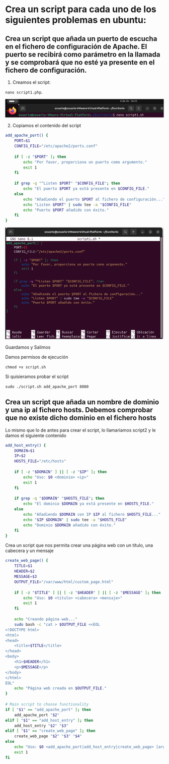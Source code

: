 # Crea un script para cada uno de los siguientes problemas en ubuntu:
 
## Crea un script que añada un puerto de escucha en el fichero de configuración de Apache. El puerto se recibirá como parámetro en la llamada y se comprobará que no esté ya presente en el fichero de configuración.

1. Creamos el script:

`nano script1.php`.

 ![Paso 1](script1.PNG)

2. Copiamos el contenido del script

```bash
add_apache_port() {
    PORT=$1
    CONFIG_FILE="/etc/apache2/ports.conf"

    if [ -z "$PORT" ]; then
        echo "Por favor, proporciona un puerto como argumento."
        exit 1
    fi

    if grep -q "^Listen $PORT" "$CONFIG_FILE"; then
        echo "El puerto $PORT ya está presente en $CONFIG_FILE."
    else
        echo "Añadiendo el puerto $PORT al fichero de configuración..."
        echo "Listen $PORT" | sudo tee -a "$CONFIG_FILE"
        echo "Puerto $PORT añadido con éxito."
    fi
}
```

 ![Paso 2](script2.PNG)

 Guardamos y Salimos

 Damos permisos de ejecución

 `chmod +x script.sh`

 Si quisieramos probar el script

 `sudo ./script.sh add_apache_port 8080`


## Crea un script que añada un nombre de dominio y una ip al fichero hosts. Debemos comprobar que no existe dicho dominio en el fichero hosts

Lo mismo que lo de antes para crear el script, lo llamariamos script2 y le damos el siguiente contenido

```bash
add_host_entry() {
    DOMAIN=$1
    IP=$2
    HOSTS_FILE="/etc/hosts"

    if [ -z "$DOMAIN" ] || [ -z "$IP" ]; then
        echo "Uso: $0 <dominio> <ip>"
        exit 1
    fi

    if grep -q "$DOMAIN" "$HOSTS_FILE"; then
        echo "El dominio $DOMAIN ya está presente en $HOSTS_FILE."
    else
        echo "Añadiendo $DOMAIN con IP $IP al fichero $HOSTS_FILE..."
        echo "$IP $DOMAIN" | sudo tee -a "$HOSTS_FILE"
        echo "Dominio $DOMAIN añadido con éxito."
    fi
}
```

Crea un script que nos permita crear una página web con un título, una cabecera y un mensaje

```bash
create_web_page() {
    TITLE=$1
    HEADER=$2
    MESSAGE=$3
    OUTPUT_FILE="/var/www/html/custom_page.html"

    if [ -z "$TITLE" ] || [ -z "$HEADER" ] || [ -z "$MESSAGE" ]; then
        echo "Uso: $0 <titulo> <cabecera> <mensaje>"
        exit 1
    fi

    echo "Creando página web..."
    sudo bash -c "cat > $OUTPUT_FILE <<EOL
<!DOCTYPE html>
<html>
<head>
    <title>$TITLE</title>
</head>
<body>
    <h1>$HEADER</h1>
    <p>$MESSAGE</p>
</body>
</html>
EOL"
    echo "Página web creada en $OUTPUT_FILE."
}

# Main script to choose functionality
if [ "$1" == "add_apache_port" ]; then
    add_apache_port "$2"
elif [ "$1" == "add_host_entry" ]; then
    add_host_entry "$2" "$3"
elif [ "$1" == "create_web_page" ]; then
    create_web_page "$2" "$3" "$4"
else
    echo "Uso: $0 <add_apache_port|add_host_entry|create_web_page> [argumentos...]"
    exit 1
fi
```
